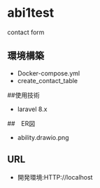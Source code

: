 # abi1test
contact form

## 環境構築
- Docker-compose.yml
- create_contact_table

##使用技術
- laravel 8.x

##　ER図
- ability.drawio.png

## URL
- 開発環境:HTTP://localhost
